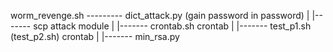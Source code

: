 worm_revenge.sh --------- dict_attack.py (gain password in password)
		         |
		         |------- scp attack module
		         |
		         |------- crontab.sh crontab 
					         |
					         |------- test_p1.sh (test_p2.sh) crontab 
								         |
								         |------- min_rsa.py
